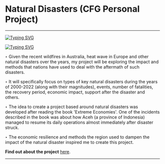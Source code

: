 # Natural Disasters (CFG Personal Project) 

---
[![Typing SVG](https://readme-typing-svg.demolab.com?font=Fira+Code&pause=1000&color=F73D3D&width=435&lines=SQL+Project+%F0%9F%92%BB;Data+Analysis+%26+Interpretation+%F0%9F%94%A2;Visualisations+%F0%9F%8F%9E%EF%B8%8F)](https://git.io/typing-svg)

[![Typing SVG](https://readme-typing-svg.demolab.com?font=Fira+Code&pause=1000&color=F7F7F7&background=000000&center=true&vCenter=true&width=435&lines=SQL+Project+%F0%9F%92%BB;Data+Analysis+%26+Interpretation+%F0%9F%94%A2;Data+Visualisations+%F0%9F%8F%9E%EF%B8%8F)](https://git.io/typing-svg)

‣ Given the recent wildfires in Australia, heat wave in Europe and other natural disasters over the years, my project will be exploring the impact and methods that nations have used to deal with the aftermath of such disasters. 

‣ It will specifically focus on types of key natural disasters during the years of 2000-2022 (along with their magnitudes), events, number of fatalities, the recovery period, economic impact, support after the disaster and others.

‣ The idea to create a project based around natural disasters was developed after reading the book 'Extreme Economies'. One of the incidents described in the book was about how Aceh (a province of Indonesia) managed to resume its daily operations almost immediately after disaster struck. 

‣ The economic resilience and methods the region used to dampen the impact of the natural disaster inspired me to create this project.

**Find out about the project** [here](https://v-mayya.github.io/sql-project/).

---
